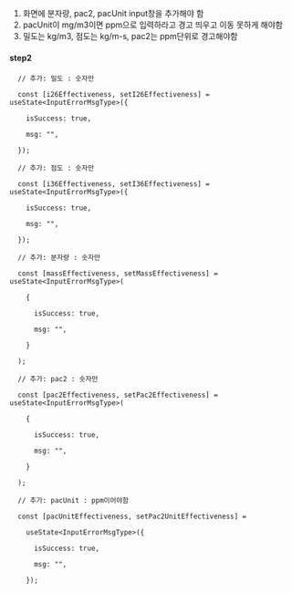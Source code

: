 1. 화면에 분자량, pac2, pacUnit input창을 추가해야 함
2. pacUnit이 mg/m3이면 ppm으로 입력하라고 경고 띄우고 이동 못하게 해야함
3. 밀도는 kg/m3, 점도는 kg/m-s, pac2는 ppm단위로 경고해야함

#### step2
```tsx
  // 추가: 밀도 : 숫자만

  const [i26Effectiveness, setI26Effectiveness] = useState<InputErrorMsgType>({

    isSuccess: true,

    msg: "",

  });

  // 추가: 점도 : 숫자만

  const [i36Effectiveness, setI36Effectiveness] = useState<InputErrorMsgType>({

    isSuccess: true,

    msg: "",

  });

  // 추가: 분자량 : 숫자만

  const [massEffectiveness, setMassEffectiveness] = useState<InputErrorMsgType>(

    {

      isSuccess: true,

      msg: "",

    }

  );

  // 추가: pac2 : 숫자만

  const [pac2Effectiveness, setPac2Effectiveness] = useState<InputErrorMsgType>(

    {

      isSuccess: true,

      msg: "",

    }

  );

  // 추가: pacUnit : ppm이어야함

  const [pacUnitEffectiveness, setPac2UnitEffectiveness] =

    useState<InputErrorMsgType>({

      isSuccess: true,

      msg: "",

    });
```